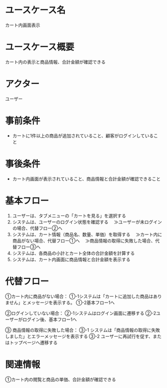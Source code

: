 # ユースケース名
カート内画面表示
# ユースケース概要
カート内の表示と商品情報、合計金額が確認できる
# アクター
ユーザー
# 事前条件
- カートに1件以上の商品が追加されていること、顧客がログインしていること
# 事後条件
- カート内画面が表示されていること、商品情報と合計金額が確認できること
# 基本フロー
1. ユーザーは、タブメニューの「カートを見る」を選択する
2. システムは、ユーザーのログイン状態を確認する
　≫ユーザーが未ログインの場合、代替フロー②へ
3. システムは、カート情報（商品名、数量、単価）を取得する
　≫カート内に商品がない場合、代替フロー①へ
　≫商品情報の取得に失敗した場合、代替フロー③へ
4. システムは、各商品の小計とカート全体の合計金額を計算する
5. システムは、カート内画面に商品情報と合計金額を表示する


# 代替フロー
①カート内に商品がない場合：
①-1システムは「カートに追加した商品はありません」とメッセージを表示する。
①-2基本フロー1へ

②ログインしていない場合：
②-1システムはログイン画面に遷移する
②-2ユーザーがログイン後、基本フロー1へ

③ 商品情報の取得に失敗した場合：
③-1 システムは「商品情報の取得に失敗しました」とエラーメッセージを表示する
③-2 ユーザーに再試行を促す、またはトップページへ遷移する

# 関連情報
①カート内の閲覧と商品の単価、合計金額が確認できる
